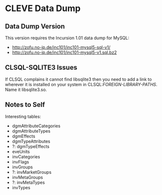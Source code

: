 # CLEVE Data Dump

## Data Dump Version

This version requires the Incursion 1.01 data dump for MySQL:

- http://zofu.no-ip.de/inc101/inc101-mysql5-sql-v1/
- http://zofu.no-ip.de/inc101/inc101-mysql5-v1.sql.bz2

## CLSQL-SQLITE3 Issues

If CLSQL complains it cannot find libsqlite3 then you need to
add a link to wherever it is installed on your system in
CLSQL:*FOREIGN-LIBRARY-PATHS*.  Name it libsqlite3.so.

## Notes to Self

Interesting tables:

- dgmAttributeCategories
- dgmAttributeTypes
- dgmEffects
- dgmTypeAttributes
- ?: dgmTypeEffects
- eveUnits
- invCategories
- invFlags
- invGroups
- ?: invMarketGroups
- invMetaGroups
- ?: invMetaTypes
- invTypes

